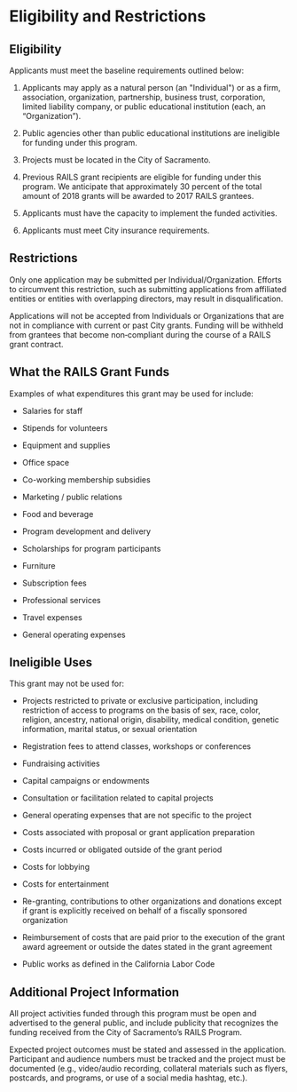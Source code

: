# Eligibility and Restrictions

## Eligibility

Applicants must meet the baseline requirements outlined below:

1. Applicants may apply as a natural person (an "Individual") or as a firm, association, organization, partnership, business trust, corporation, limited liability company, or public educational institution (each, an “Organization”).

2. Public agencies other than public educational institutions are ineligible for funding under this program.

3. Projects must be located in the City of Sacramento.

4. Previous RAILS grant recipients are eligible for funding under this program. We anticipate that approximately 30 percent of the total amount of 2018 grants will be awarded to 2017 RAILS grantees.

5. Applicants must have the capacity to implement the funded activities.

6. Applicants must meet City insurance requirements.

## Restrictions

Only one application may be submitted per Individual/Organization. Efforts to circumvent this restriction, such as submitting applications from affiliated entities or entities with overlapping directors, may result in disqualification.

Applications will not be accepted from Individuals or Organizations that are not in compliance with current or past City grants. Funding will be withheld from grantees that become non‐compliant during the course of a RAILS grant contract.

## What the RAILS Grant Funds

Examples of what expenditures this grant may be used for include:

* Salaries for staff

* Stipends for volunteers

* Equipment and supplies

* Office space

* Co-working membership subsidies

* Marketing / public relations

* Food and beverage

* Program development and delivery

* Scholarships for program participants

* Furniture

* Subscription fees

* Professional services

* Travel expenses

* General operating expenses

## Ineligible Uses

This grant may not be used for:

* Projects restricted to private or exclusive participation, including restriction of access to programs on the basis of sex, race, color, religion, ancestry, national origin, disability, medical condition, genetic information, marital status, or sexual orientation

* Registration fees to attend classes, workshops or conferences

* Fundraising activities

* Capital campaigns or endowments

* Consultation or facilitation related to capital projects

* General operating expenses that are not specific to the project

* Costs associated with proposal or grant application preparation

* Costs incurred or obligated outside of the grant period

* Costs for lobbying

* Costs for entertainment

* Re-granting, contributions to other organizations and donations except if grant is explicitly received on behalf of a fiscally sponsored organization

* Reimbursement of costs that are paid prior to the execution of the grant award agreement or outside the dates stated in the grant agreement

* Public works as defined in the California Labor Code

## Additional Project Information

All project activities funded through this program must be open and advertised to the general public, and include publicity that recognizes the funding received from the City of Sacramento’s RAILS Program.

Expected project outcomes must be stated and assessed in the application. Participant and audience numbers must be tracked and the project must be documented (e.g., video/audio recording, collateral materials such as flyers, postcards, and programs, or use of a social media hashtag, etc.).
